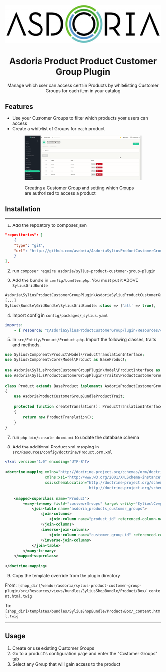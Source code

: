 <p align="center">
</p>

![Example of a product's customer group customization](doc/asdoria.jpg)

<h1 align="center">Asdoria Product Product Customer Group Plugin</h1>

<p align="center">Manage which user can access certain Products by whitelisting Customer Groups for each item in your catalog </p>

## Features

+ Use your Customer Groups to filter which products your users can access
+ Create a whitelist of Groups for each product

<div style="max-width: 75%; height: auto; margin: auto">


![Example of a product's groups whitelisting](doc/guide.gif)


</div>



<div style="max-width: 75%; height: auto; margin: auto">


Creating a Customer Group and setting which Groups are authorized to access a product




</div>

## Installation

---
1. Add the repository to composer.json

```JSON
"repositories": [
    {
    "type": "git",
    "url": "https://github.com/asdoria/AsdoriaSyliusProductCustomerGroup"
    }
],
```
2. run `composer require asdoria/sylius-product-customer-group-plugin`


3. Add the bundle in `config/bundles.php`. You must put it ABOVE `SyliusGridBundle`

```PHP
Asdoria\SyliusProductCustomerGroupPlugin\AsdoriaSyliusProductCustomerGroupPlugin::class => ['all' => true],
[...]
Sylius\Bundle\GridBundle\SyliusGridBundle::class => ['all' => true],
```

4. Import config in `config/packages/_sylius.yaml`
```yaml
imports:
    - { resource: "@AsdoriaSyliusProductCustomerGroupPlugin/Resources/config/services.yaml" }
```
5. In `src/Entity/Product/Product.php`. Import the following classes, traits and methods.

```PHP
use Sylius\Component\Product\Model\ProductTranslationInterface;
use Sylius\Component\Core\Model\Product as BaseProduct;

use Asdoria\SyliusProductCustomerGroupPlugin\Model\ProductInterface as AsdoriaProductCustomerGroupBundleProductInterface;
use Asdoria\SyliusProductCustomerGroupPlugin\Traits\ProductCustomerGroupsTrait as AsdoriaProductCustomerGroupBundleProductTrait;

class Product extends BaseProduct implements AsdoriaProductCustomerGroupBundleProductInterface
{
    use AsdoriaProductCustomerGroupBundleProductTrait;

    protected function createTranslation(): ProductTranslationInterface
    {
        return new ProductTranslation();
    }  
}
```
7. run `php bin/console do:mi:mi` to update the database schema

8. Add the additional Product xml mapping in `src/Resources/config/doctrine/Product.orm.xml`
```XML
<?xml version="1.0" encoding="UTF-8"?>

<doctrine-mapping xmlns="http://doctrine-project.org/schemas/orm/doctrine-mapping"
                  xmlns:xsi="http://www.w3.org/2001/XMLSchema-instance"
                  xsi:schemaLocation="http://doctrine-project.org/schemas/orm/doctrine-mapping
                                      http://doctrine-project.org/schemas/orm/doctrine-mapping.xsd">
    
    <mapped-superclass name="Product">
        <many-to-many field="customerGroups" target-entity="Sylius\Component\Customer\Model\CustomerGroupInterface">
            <join-table name="asdoria_products_customer_groups">
                <join-columns>
                    <join-column name="product_id" referenced-column-name="id" />
                </join-columns>
                <inverse-join-columns>
                    <join-column name="customer_group_id" referenced-column-name="id" />
                </inverse-join-columns>
            </join-table>
        </many-to-many>
    </mapped-superclass>
    
</doctrine-mapping>
```

9. Copy the template override from the plugin directory

From: `[shop_dir]/vendor/asdoria/sylius-product-customer-group-plugin/src/Resources/views/bundles/SyliusShopBundle/Product/Box/_content.html.twig`

To: `[shop_dir]/templates/bundles/SyliusShopBundle/Product/Box/_content.html.twig`

---
## Usage

1. Create or use existing Customer Groups
2. Go to a product's configuration page and enter the "Customer Groups" tab
3. Select any Group that will gain access to the product




